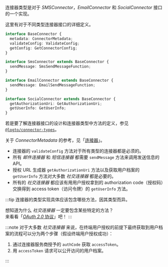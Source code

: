 连接器类型是对于 _SMSConnector_，_EmailConnector_ 和 _SocialConnector_ 接口的一个实现。

这里有对于不同类型连接器接口的详细定义。

```typescript
interface BaseConnector {
  metadata: ConnectorMetadata;
  validateConfig: ValidateConfig;
  getConfig: GetConnectorConfig;
}

interface SmsConnector extends BaseConnector {
  sendMessage: SmsSendMessageFunction;
}

interface EmailConnector extends BaseConnector {
  sendMessage: EmailSendMessageFunction;
}

interface SocialConnector extends BaseConnector {
  getAuthorizationUri: GetAuthorizationUri;
  getUserInfo: GetUserInfo;
}
```

若是要了解连接器接口的设计和连接器类型中方法的定义，参见 [`@logto/connector-types`](https://github.com/logto-io/logto/blob/master/packages/connector-types/src/index.ts)。

关于 _ConnectorMetadata_ 的参考，见「[连接器](../../references/connectors)」。

- 连接器的 `validateConfig` 方法对于所有类型的连接器都是必须的。
- 所有 _邮件连接器_ 和 _短信连接器_ 都需要 `sendMessage` 方法来调用发送信息的 API。
- 授权 URL 生成器 `getAuthorizationUri` 方法以及获取用户档案的 `getUserInfo` 方法对大多数 _社交连接器_ 都是必要的。
- 所有的 _社交连接器_ 都应该有用用户授权拿到的 authorization code（授权码）交换得到 access token（访问令牌）的 `getUserInfo` 方法。

:::tip
连接器的类型实现具体应该包含哪些方法，因其类型而异。

想知道为什么 _社交连接器_ 一定要包含某些特定的方法？<br/>
来看看「[_OAuth 2.0_ 协议](https://oauth.net/2/)」吧！
:::

:::note
对于大多数 _社交连接器_ 来说，在终端用户授权的前提下最终获取到用户档案的流程可以分为两个步骤（假设终端用户授权成功）：

1. 通过连接器服务商授予的 `authCode` 获取 `accessToken`。
2. 用 `accessToken` 请求可以公开访问的用户档案。

:::
